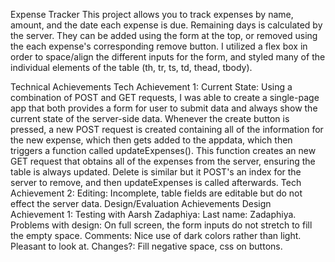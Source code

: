 Expense Tracker
This project allows you to track expenses by name, amount, and the date each expense is due. Remaining days is calculated by the server. They can be added using the form at the top, or removed using the each expense's corresponding remove button. I utilized a flex box in order to space/align the different inputs for the form, and styled many of the individual elements of the table (th, tr, ts, td, thead, tbody).

Technical Achievements
Tech Achievement 1: Current State: Using a combination of POST and GET requests, I was able to create a single-page app that both provides a form for user to submit data and always show the current state of the server-side data. Whenever the create button is pressed, a new POST request is created containing all of the information for the new expense, which then gets added to the appdata, which then triggers a function called updateExpenses(). This function creates an new GET request that obtains all of the expenses from the server, ensuring the table is always updated. Delete is similar but it POST's an index for the server to remove, and then updateExpenses is called afterwards.
Tech Achievement 2: Editing: Incomplete, table fields are editable but do not effect the server data.
Design/Evaluation Achievements
Design Achievement 1: Testing with Aarsh Zadaphiya:
Last name: Zadaphiya.
Problems with design: On full screen, the form inputs do not stretch to fill the empty space.
Comments: Nice use of dark colors rather than light. Pleasant to look at.
Changes?: Fill negative space, css on buttons.
